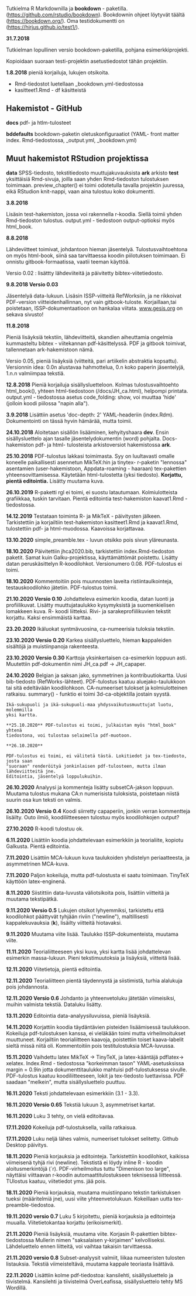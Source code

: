 Tutkielma R Markdownilla ja **bookdown** - paketilla. (https://github.com/rstudio/bookdown). Bookdownin ohjeet löytyvät täältä  (https://bookdown.org/). Oma testidokumentti on (https://hirjus.github.io/test1/).

**31.7.2018**

Tutkielman lopullinen versio bookdown-paketilla, pohjana esimerkkiprojekti.

Kopioidaan suoraan testi-projektin asetustiedostot tähän projektiin.

**1.8.2018** pieniä korjailuja, lukujen otsikoita.

- Rmd-tiedostot luetellaan _bookdown.yml-tiedostossa
- kasitteet1.Rmd - df käsitteistä

## Hakemistot - GitHub

**docs** pdf- ja htlm-tulosteet

**bddefaults** bookdown-paketin oletuskonfiguraatiot (YAML- front matter index.
Rmd-tiedostossa, _output.yml, 		_bookdown.yml)

## Muut hakemistot RStudion projektissa

**data** 	SPSS-tiedosto, tekstitiedosto muuttujakuvauksista
**ark**		arkisto
**test**	yksittäisiä Rmd-sivuja, joilla saan yhden Rmd-tiedoston tulostuksen
toimimaan. preview_chapter() ei toimi		odotetulla tavalla projektin juuressa,
eikä RStudion knit-nappi, vaan aina tulostuu koko dokumentti.

**3.8.2018**

Lisäsin test-hakemiston, jossa voi rakennella r-koodia. Siellä toimii yhden
Rmd-tiedoston tulostus. output.yml - tiedostoon output-optioksi myös html_book.

**8.8.2018**

Lähdeviitteet toimivat, johdantoon hieman jäsentelyä. Tulostusvaihtoehtona on
myös html-book, siinä saa tarvittaessa koodin piilotuksen toimimaan. Ei onnistu
gitbook-formaatissa, vaatii teeman käyttöä.

Versio 0.02 : lisättty lähdeviiteitä ja päivitetty bibtex-viitetiedosto.

**9.8.2018 Versio 0.03**

Jäsentelyä data-lukuun. Lisäsin ISSP-viitteitä RefWorksiin, ja ne rikkoivat
PDF-version viitteidenhallinnan, nyt vain gitbook-tuloste. Korjaillaan,tai
poistetaan, ISSP-dokumentaatioon on hankalaa viitata. www.gesis.org on sekava
sivusto!

**11.8.2018**

Pieniä lisäyksiä tekstiin, lähdeviitteitä, skandien aiheuttamia ongelmia
kummasteltu bibtex - viitekannan pdf-käsittelyssä. PDF ja gitbook toimivat,
tallennetaan ark-hakemistoon nämä.

Versio 0.05, pieniä lisäyksiä (viitteitä, pari artiikelin abstraktia kopsattu).
Versionnin idea: 0.0n alustavaa hahmottelua, 0.n koko paperin jäsentelyjä, 1.n.n
valmiimpaa tekstiä.

**12.8.2018** Pieniä korjailuja sisällysluetteloon. Kolmas tulostusvaihtoehto
html_book(), yhteen html-tiedostoon (/docs/JH_ca.html), helpompi printata.
 output.yml - tiedostossa asetus code_folding: show, voi muuttaa 'hide'
 (jolloin koodi piilossa "napin alla").

**3.9.2018** Lisättiin asetus 'doc-depth: 2' YAML-headeriin (index.Rdm).
Dokumentointi on tässä hyvin hämärää, mutta toimii.

**24.10.2018** Aloitetaan sisällön lisääminen, kehyityshaara **dev**.
Ensin sisällysluettelo ajan tasalle jäsentelydokumentin (word) pohjalta.
Docs-hakemiston pdf- ja html- tulosteista arkistoversiot hakemistossa **ark**.

**25.10.2018** PDF-tulostus lakkasi toimimasta. Syy on luultavasti omalle
koneelle paikallisesti asennetun MikTeX:hin ja tinytex- r-paketin "lennossa"
asentamien (user-hakemistoon, Appdata-roaming - haaraan) tex-pakettien
yhteensovittamisessa. Käytetään html-tulostetta (yksi tiedosto).
**Korjattu, pientä editointia.** Lisätty muutama kuva.

**26.10.2019** R-paketti rgl ei toimi, ei suostu latautumaan. Kolmiulotteista
grafiikkaa, tuskin tarvitaan. Pientä editointia test-hakemiston kaavat1.Rmd - tiedostossa.

**14.12.2019** Testataan toiminta R- ja MikTeX - päivitysten jälkeen.
 Tarkistettiin ja korjailtiin test-hakemiston kasitteet1.Rmd ja kaavat1.Rmd,
 tulostettiin pdf- ja html-muodossa. Kaavoissa korjattavaa.

**13.10.2020**
simple_preamble.tex - luvun otsikko pois sivun yläreunasta.

**18.10.2020** Päivitettiin jhca2020.bib, tarkistettiin index.Rmd-tiedoston paketit.
Samat kuin Galku-projektissa, käyttämättömät poistettu. Lisätty datan
peruskäsittelyn R-koodilohkot. Versionumero 0.08. PDF-tulostus ei toimi.

**18.10.2020** Kommentoitiin pois muunnosten laveita ristiintaulkointeja,
 testauskoodilohko jätetiin. PDF-tulostus toimii.

 **21.10.2020 Versio 0.10** Johdatteleva esimerkin koodia, datan luonti ja profiilikuvat.
 Lisätty muuttujataulukko kysymyksistä ja suomenkielisen lomakkeen kuva. R- koodi
 liitteksi.
 Rivi- ja sarakeprofiilikuvien tekstit korjattu.
 Kaksi ensimmäistä karttaa.

 **23.20.2020** Ikäluokat syntmävuosina, ca-numeerisia tuloksia tekstiin.

 **23.10.2020 Versio 0.20** Karkea sisällysluettelo, hieman **k**appaleiden
 sisältöjä ja muistiinpanoja rakenteesta.

 **23.10.2020 Versio 0.30**  Karttoja yksinkertaisen ca-esimerkin loppuun asti.
 Muutettiin pdf-dokumentin nimi JH_ca.pdf -> JH_capaper.

 **24.10.2020** Belgian ja saksan jako, symmetrinen ja kontribuutiokartta. Uusi
  bib-tiedosto (RefWorks-lähteet). PDF-tulostus kaatuu aluejako-taulukkoon tai
	sitä edeltävään koodilohkoon. CA-numeeriset tulokset ja kolmiulotteinen ratkaisu.
	summary() - funktio ei toimi 3d-ca-objektilla jostain syystä.

	Ikä-sukupuoli ja ikä-sukupuoli-maa yhdysvaikutusmuuttujat luotu, molemmilla
	yksi kartta.

	**25.10.2020** PDF-tulostus ei toimi, julkaistan myös "html_book" yhtenä
	tiedostona, voi tulostaa selaimella pdf-muotoon.

	**26.10.2020**

	PDF-tulostus ei toimi, ei välitetä tästä. Lokitiedot ja tex-tiedosto, josta saan
	"suoraan" renderöityä jonkinlaisen pdf-tulosteen, mutta ilman lähdeviitteitä jne.
	Editointia, jäsentelyä loppulukuihin.

**26.10.2020**
	Analyysi ja kommenteja lisätty subsetCA-jakson loppuun. Muutama tulostus mukana
	CA:n numerisista tuloksista, poistetaan niistä suurin osa kun teksti on valmis.

**26.10.2020 Versio 0.4**
Koodi siirretty capaperiin, jonkin verran kommentteja lisäilty. Outo ilmiö,
koodiliitteeseen tulostuu myös koodilohkojen output?

**27.10.2020** R-koodi tulostuu ok.

**6.11.2020** Lisättiin koodia johdattelevaan esimerkkiin ja teorialiite, kopiotu
Galkusta. Pientä editointia.

**7.11.2020** Lisättiin MCA-lukuun kuva taulukoiden yhdistelyn periaatteesta,
ja asymmetrinen MCA-kuva.

**7.11.2020** Paljon kokeiluja, mutta pdf-tulostusta ei saatu toimimaan. TinyTeX
käyttöön latex-enginenä.

**8.11.2020** Siistittiin data-luvusta väliotsikoita pois, lisättiin viitteitä ja
muutama tekstipätkä.

**9.11.2020 Versio 0.5** Lukujen otsikot lyhyemmiksi, tarkistettu että koodilohkot päättyvät tyhjään riviin ("newline"),
maltillisesti kappalekuvauksia (**k**), lisäilty viitteitä hiotavaksi.

**9.11.2020** Muutama viite lisää. Taulukko ISSP-dokumenteista, muutama viite.

**11.11.2020** Teorialiitteeseen yksi kuva, yksi kartta lisää johdattelevan
 esimerkin massa-lukuun. Pieni tekstimuutoksia ja lisäyksiä, viitteitä lisää.

 **12.11.2020** Viitetietoja, pientä editointia.

 **12.11.2020** Teorialiitteen pientä täydennystä ja siistimistä, turhia alalukuja pois
 johdannosta.

 **12.11.2020 Versio 0.6** Johdanto ja yhteenvetoluku jätetään viimeisiksi,
  muihin valmista tekstiä. Dataluku lisätty.

**13.11.2020** Editointia data-analyysiluvuissa, pieniä lisäyksiä.

**14.11.2020** Korjattiin koodia täydäntävien pisteiden lisäämisessä taulukkoon.
Kokeiluja pdf-tulostuksen kanssa, ei vieläkään toimi mutta virheilmoitukset muuttuneet.
Korjailtiin teorialiitteen kaavoja, poistettiin toiset kaava-labelit sieltä
 missä niitä oli. Kommentoitiin pois testitulostuksia MCA-luvussa.

 **15.11.2020** Vaihdettu latex MikTeX -> TinyTeX, ja latex-kääntäjä pdflatex->
 xelatex. Index.Rmd - tiedostossa "korkeimman tason" YAML-asetusksissa
 margin = 0.9in jotta dokumenttitaulukko mahtuisi pdf-tulostuksessa sivulle.
 PDF-tulostus kaatuu koodiliitteeseen, lokit ja tex-tiedosto luettavissa. PDF
 saadaan "melkein", mutta sisällysluettelo puuttuu.

 **16.11.2020** Teksti johdattelevaan esimerkkiin (3.1 - 3.3).

 **16.11.2020 Versio 0.65** Tekstiä lukuun 3, asymmetriset kartat.

 **16.11.2020** Luku 3 tehty, on vielä editoitavaa.

 **17.11.2020** Kokeiluja pdf-tulostuksella, vailla ratkaisua.

 **17.11.2020** Luku neljä lähes valmis, numeeriset tulokset selitetty. Github Desktop päivitys.

**18.11.2020** Pieniä korjauksia ja editointeja. Tarkistettiin koodilohkot, kaikissa viimeisenä tyhjä rivi (newline). Tekstistä
ei löydy inline R - koodin aloitusmerkintöjä (`r). PDF-virheilmoitus tuttu "Dimenison too large", näyttäisi viittaavan
r-koodin automaattitulostukseen teknisessä liitteessä. TUlostus kaatuu, viitetiedot yms. jää pois.

**18.11.2020** Pieniä korjauksia, muutama muistiinpano tekstin
 tarkistuksen tueksi (määritelmiä jne), uusi viite yhteenvetolukuun. Kokeillaan uutta
 tex-preamble-tiedostoa.

 **19.11.2020 versio 0.7** Luku 5 kirjoitettu, pieniä korjauksia ja editointeja
 muualla. Viitetietokantaa korjattu (erikoismerkit).

 **21.11.2020** Pieniä lisäyksiä, muutama viite. Korjasin R-pakettien bibtex-tiedostossa
 Mullerin nimen "saksalaisen y-kirjaimen" kelvolliseksi. Lähdeluettelo ennen liitteitä,
 voi vaihtaa takaisin tarvittaessa.
 
 **21.11.2020 versio 0.8** Subset-analyysit valmiit, liikaa numeeristen tulosten listauksia. Tekstiä viimeisteltävä, muutama
 kappale teoriasta lisättävä.
 
 **22.11.2020** Lisättiin kolme pdf-tiedostoa: kansilehti, sisällysluettelo ja tiivistelmä.
 Kansilehti ja tiivistelmä OverLeafissa, sisällysluettelo tehty MS Wordillä.

